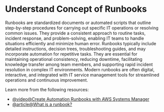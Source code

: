 # Understand Concept of Runbooks

Runbooks are standardized documents or automated scripts that outline step-by-step procedures for carrying out specific IT operations or resolving common issues. They provide a consistent approach to routine tasks, incident response, and problem-solving, enabling IT teams to handle situations efficiently and minimize human error. Runbooks typically include detailed instructions, decision trees, troubleshooting guides, and may incorporate automation for repetitive tasks. They are essential for maintaining operational consistency, reducing downtime, facilitating knowledge transfer among team members, and supporting rapid incident resolution in complex IT environments. Modern runbooks are often digital, interactive, and integrated with IT service management tools for streamlined operations and continuous improvement.

Learn more from the following resources:

- [@video@Create Automation Runbooks with AWS Systems Manager](https://www.youtube.com/watch?v=fQ_KahCPBeU)
- [@article@What is a runbook?](https://www.pagerduty.com/resources/learn/what-is-a-runbook/)